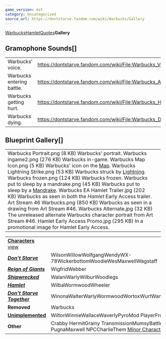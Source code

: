 ```yaml
---
game_version: dst
category: Uncategorized
source_url: https://dontstarve.fandom.com/wiki/Warbucks/Gallery
---
```


[Warbucks](/wiki/Warbucks "Warbucks")[Hamlet](/wiki/Warbucks/Hamlet "Warbucks/Hamlet")[Quotes](/wiki/Warbucks/Quotes "Warbucks/Quotes")**Gallery**

## Gramophone Sounds[]

|  |  |
| --- | --- |
| Warbucks' voice. | <https://dontstarve.fandom.com/wiki/File:Warbucks_Voice.ogg> |
| Warbucks entering battle. | <https://dontstarve.fandom.com/wiki/File:Warbucks_Attack_Voice.ogg> |
| Warbucks getting hurt. | <https://dontstarve.fandom.com/wiki/File:Warbucks_Hurt_Voice.ogg> |
| Warbucks dying. | <https://dontstarve.fandom.com/wiki/File:Warbucks_Death_Voice.ogg> |

## Blueprint Gallery[]

|  |  |
| --- | --- |
| Warbucks Portrait.png (8 KB)  Warbucks' portrait.  Warbucks ingame2.png (276 KB)  Warbucks in-game.  Warbucks Map Icon.png (5 KB)  Warbucks' icon on the [Map](/wiki/Map "Map").  Warbucks Lightning Strike.png (53 KB)  Warbucks struck by [Lightning](/wiki/Lightning "Lightning").  Warbucks frozen.png (124 KB)  Warbucks frozen.  Warbucks put to sleep by a mandrake.png (45 KB)  Warbucks put to sleep by a [Mandrake](/wiki/Mandrake "Mandrake").  Warbucks EA Hamlet Trailer.jpg (202 KB)  Warbucks as seen in both the *Hamlet* Early Access trailer.  Art Stream 46 Warbucks.png (850 KB)  Warbucks as seen in a drawing from Art Stream #46.  Warbucks Alternate.jpg (32 KB)  The unreleased alternate Warbucks character portrait from Art Stream #46.  Hamlet Early Access Promo.jpg (295 KB)  In a promotional image for Hamlet Early Access. |  |

|  |  |
| --- | --- |
| **[Characters](/wiki/Characters "Characters")** [view](/wiki/Template:Characters "Template:Characters") | |
| ***[Don't Starve](/wiki/Don%27t_Starve "Don't Starve")*** | WilsonWillowWolfgangWendyWX-78WickerbottomWoodieWesMaxwellWagstaff |
| ***[Reign of Giants](/wiki/Reign_of_Giants "Reign of Giants")*** | WigfridWebber |
| ***[Shipwrecked](/wiki/Shipwrecked "Shipwrecked")*** | WalaniWarlyWilburWoodlegs |
| ***[Hamlet](/wiki/Hamlet "Hamlet")*** | WilbaWormwoodWheeler |
| ***[Don't Starve Together](/wiki/Don%27t_Starve_Together "Don't Starve Together")*** | WinonaWalterWarlyWormwoodWortoxWurtWandaWonkey |
| **Removed** | Warbucks |
| **[Unimplemented](/wiki/Unimplemented_Characters "Unimplemented Characters")** | WiltonWinnieWallaceWaverlyPyroMod PlayerFrog Webber |
| **Other** | Crabby HermitGrainy TransmissionMumsyBattlemaster PugnaMaxwell NPCCharlieThem [Minor Characters](/wiki/Minor_Characters "Minor Characters") |